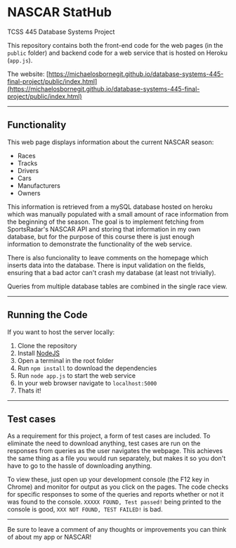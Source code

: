 # NASCAR StatHub

TCSS 445 Database Systems Project

This repository contains both the front-end code for the web pages (in the `public` folder) and backend code for a web service that is hosted on Heroku (`app.js`).

The website: [https://michaelosbornegit.github.io/database-systems-445-final-project/public/index.html](https://michaelosbornegit.github.io/database-systems-445-final-project/public/index.html)

---

## Functionality

This web page displays information about the current NASCAR season:

- Races
- Tracks
- Drivers
- Cars
- Manufacturers
- Owners

This information is retrieved from a mySQL database hosted on heroku which was manually populated with a small amount of race information from the beginning of the season. The goal is to implement fetching from SportsRadar's NASCAR API and storing that information in my own database, but for the purpose of this course there is just enough information to demonstrate the functionality of the web service.

There is also funcionality to leave comments on the homepage which inserts data into the database. There is input validation on the fields, ensuring that a bad actor can't crash my database (at least not trivially).

Queries from multiple database tables are combined in the single race view.

---

## Running the Code

If you want to host the server locally:

1. Clone the repository
2. Install [NodeJS](https://nodejs.org/en/)
3. Open a terminal in the root folder
4. Run `npm install` to download the dependencies
5. Run `node app.js` to start the web service
6. In your web browser navigate to `localhost:5000`
7. Thats it!

---

## Test cases

As a requirement for this project, a form of test cases are included. To eliminate the need to download anything, test cases are run on the responses from queries as the user navigates the webpage. This achieves the same thing as a file you would run separately, but makes it so you don't have to go to the hassle of downloading anything.

To view these, just open up your development console (the F12 key in Chrome) and monitor for output as you click on the pages. The code checks for specific responses to some of the queries and reports whether or not it was found to the console. `XXXXX FOUND, Test passed!` being printed to the console is good, `XXX NOT FOUND, TEST FAILED!` is bad.

---

Be sure to leave a comment of any thoughts or improvements you can think of about my app or NASCAR!
